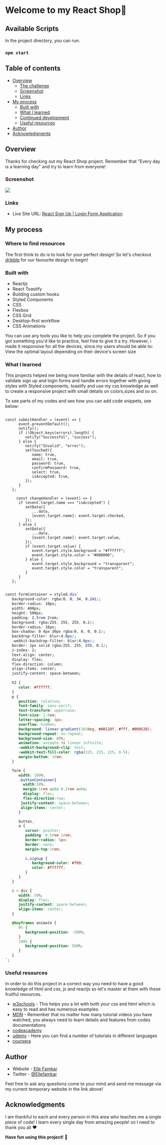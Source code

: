 # Welcome to my React Shop👋

## Available Scripts

In the project directory, you can run:
### `npm start`

## Table of contents

- [Overview](#overview)
  - [The challenge](#the-challenge)
  - [Screenshot](#screenshot)
  - [Links](#links)
- [My process](#my-process)
  - [Built with](#built-with)
  - [What I learned](#what-i-learned)
  - [Continued development](#continued-development)
  - [Useful resources](#useful-resources)
- [Author](#author)
- [Acknowledgments](#acknowledgments)

## Overview

Thanks for checking out my React Shop project.
Remember that "Every day is a learning day" and try to learn from everyone! 

 ### Screenshot 

![](./src/assets/images/Screenshot-shop-react.png)

### Links

- Live Site URL: [React Sign Up | Login Form Application](https://melodic-cactus-7d3a19.netlify.app/)

## My process

### Where to find resources

The first think to do is to look for your perfect design! So let's checkout [dribble](https://dribbble.com/) for our favourite design to begin!

### Built with

- Reactjs
- React Toastify
- Building custom hooks
- Styled Components
- CSS
- Flexbox
- CSS Grid
- Desktop-first workflow
- CSS Animations

You can use any tools you like to help you complete the project. So if you got something you'd like to practice, feel free to give it a try. However, i made it responsive for all the devices, since my users should be able to: View the optimal layout depending on their device's screen size

### What I learned

This projects helped me being more familiar with the details of react, how to validate sign up and login forms and handle errors together with giving styles with Styled components, toastify and use my css knowledge as well to create a responsive project with small details on colors,sizes and so on.

To see parts of my codes and see how you can add code snippets, see below:

``` JSX

const submitHandler = (event) => {
      event.preventDefault();
      notify();
      if (!Object.keys(errors).length) {
         notify("Successful", "success");
      } else {
         notify("Invalid", "error");
         setTouched({
            name: true,
            email: true,
            password: true,
            confirmPassword: true,
            select: true,
            isAccepted: true,
         });
      }
   };

     const changeHandler = (event) => {
      if (event.target.name === "isAccepted") {
         setData({
            ...data,
            [event.target.name]: event.target.checked,
         });
      } else {
         setData({
            ...data,
            [event.target.name]: event.target.value,
         });
         if (event.target.value) {
            event.target.style.background = "#ffffff";
            event.target.style.color = "#000000";
         } else {
            event.target.style.background = "transparent";
            event.target.style.color = "transparent";
         }
      }
   };

```
```css

const FormContainer = styled.div`
   background-color: rgba(0, 0, 34, 0.241);
   border-radius: 10px;
   width: 400px;
   height: 500px;
   padding: 2.5rem 2rem;
   background: rgba(255, 255, 255, 0.2);
   border-radius: 16px;
   box-shadow: 0 4px 30px rgba(0, 0, 0, 0.1);
   backdrop-filter: blur(4.9px);
   -webkit-backdrop-filter: blur(4.9px);
   border: 1px solid rgba(255, 255, 255, 0.1);
   z-index: 2;
   text-align: center;
   display: flex;
   flex-direction: column;
   align-items: center;
   justify-content: space-between;
   
   h2 {
      color: #ffffff;
   }
   p {
      position: relative;
      font-family: sans-serif;
      text-transform: uppercase;
      font-size: 1.6em;
      letter-spacing: 4px;
      overflow: hidden;
      background: linear-gradient(103deg, #00128f, #fff, #000528);
      background-repeat: no-repeat;
      background-size: 80%;
      animation: animate 5s linear infinite;
      -webkit-background-clip: text;
      -webkit-text-fill-color: rgba(225, 225, 225, 0.5);
      margin-bottom: 1rem;
   }

   form {
      width: 100%;
      .buttonContainer{
        width:50%;
        margin:1rem auto 0.2rem auto;
        display: flex;
        flex-direction:row;
       justify-content: space-between;
       align-items: center;
      }

      button,
      a {
         cursor: pointer;
         padding: 0.5rem 1rem;
         border-radius: 5px;
         border: none;
         margin-top:1rem;
       
         &.signup {
            background-color: #f09;
            color: #ffffff;
         }
      }
   }

   & > div {
      width: 50%;
      display: flex;
      justify-content: space-between;
      align-items: center;
   }

   @keyframes animate {
      0% {
         background-position: -500%;
      }
      100% {
         background-position: 500%;
      }
   }
`;

```

### Useful resources

In order to do this project in a correct way you need to have a good knowledge of html and css, js and reactjs so let's master at them with these fruitful resources.

- [w3schools](https://www.w3schools.com/) - This helps you a lot with both your css and html which is easy to read and has numerous examples.
- [MDN](https://developer.mozilla.org/en-US/) - Remember that no matter how many tutorial videos you have watched, you always need to learn details and features from codes documentations
- [codeacademy](https://www.codecademy.com/)
- [udemy](https://www.udemy.com/) - Here you can find a number of tutorials in different languages
- [coursera](https://www.coursera.org/)

## Author

- Website - [Elle Famkar](https://bespoke-marigold-f2f8e3.netlify.app/)
- Twitter - [@Ellefamkar](https://www.twitter.com/ellefamkar)

Feel free to ask any questions come to your mind  and send me message via my current temporary website in the link above!

## Acknowledgments

I am thankful to each and every person in this area who teaches me a single piece of code! I learn every single day from amazing people! so I need to thank you all ❤

**Have fun using this project!** 🚀
